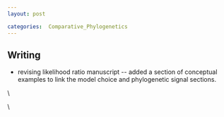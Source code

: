 ```yaml
---
layout: post

categories:  Comparative_Phylogenetics
---
```






 





Writing
-------

-   revising likelihood ratio manuscript -- added a section of
    conceptual examples to link the model choice and phylogenetic signal
    sections.

\

\

